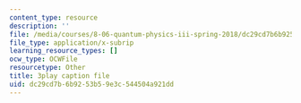 ```yaml
---
content_type: resource
description: ''
file: /media/courses/8-06-quantum-physics-iii-spring-2018/dc29cd7b6b9253b59e3c544504a921dd_VaBMK5JSz2I.vtt
file_type: application/x-subrip
learning_resource_types: []
ocw_type: OCWFile
resourcetype: Other
title: 3play caption file
uid: dc29cd7b-6b92-53b5-9e3c-544504a921dd
---
```

